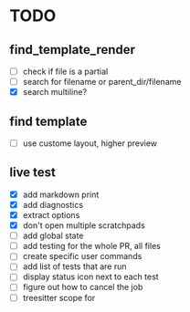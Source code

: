 TODO
====

## find_template_render
- [ ] check if file is a partial 
- [ ] search for filename or parent_dir/filename
- [x] search multiline?

## find template
- [ ] use custome layout, higher preview

## live test
- [x] add markdown print
- [x] add diagnostics
- [x] extract options
- [x] don't open multiple scratchpads
- [ ] add global state
- [ ] add testing for the whole PR, all files
- [ ] create specific user commands
- [ ] add list of tests that are run
- [ ] display status icon next to each test
- [ ] figure out how to cancel the job
- [ ] treesitter scope for <C-l>

